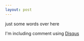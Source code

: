 ```yaml
---
layout: post
---
```

just some words over here

I'm including comment using [Disqus](http://www.disqus.com)
